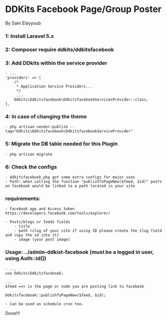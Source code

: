 # DDKits Facebook Page/Group Poster

By Sam Elayyoub

### 1: Install Laravel 5.x

### 2: Composer require ddkits/ddkitsfacebook

### 3: Add DDkits within the service provider

    - ...
    'providers' => [
        /*
         * Application Service Providers...
         */
         ...
        Ddkits\Ddkitsfacebook\DdkitsfacebookServicesProvider::class,
    ],

### 4: In case of changing the theme

    - php artisan vendor:publish --tag="Ddkits\Ddkitsfacebook\DdkitsfacebookServiceProvider"

### 5: Migrate the DB table needed for this Plugin

    - php artisan migrate

### 6: Check the configs

    - ddkitsfacebook.php got some extra configs for major uses
    - Path: when calling the function "publishToPageNew($feed, $id)" posts on facebook would be linked to a path located in your site

### requirements:

    - Facebook app and Access_token https://developers.facebook.com/tools/explorer/

    - Posts/blogs or feeds fields
        - title
        - path (slug of your site if using ID please create the slug field and copy the id into it)
        - image (your post image)

### Usage: ../admin-ddkist-facebook (must be a logged in user, using Auth::id())

    - ...
    use Ddkits\Ddkitsfacebook;

    ...
    $feed ==> is the page or node you are posting link to facebook

    Ddkitsfacebook::publishToPageNew($feed, $id);

    - Can be used as schedule cron too.

Done!!!
